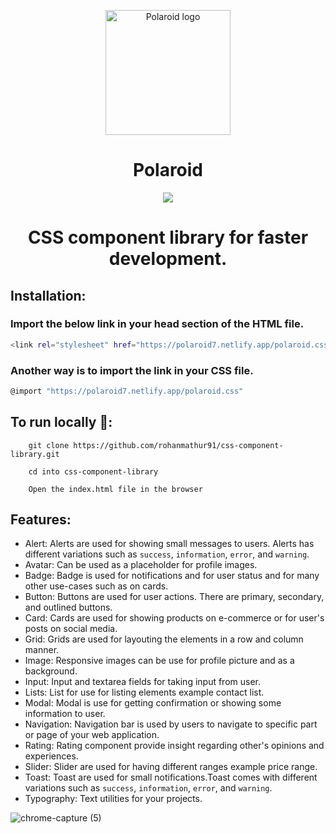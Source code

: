 <p align="center">
    <img width="200" height="200" src="https://user-images.githubusercontent.com/61556757/154894674-533890f1-b834-4332-af24-7f1d82d54ddf.svg" alt="Polaroid logo">
</p>
<h1 align="center">Polaroid</h1>

<p align="center">
  <img src="https://api.netlify.com/api/v1/badges/17b53658-ec99-4ef9-843a-756f93ccf7c1/deploy-status">
</p>

<h1 align="center">CSS component library for faster development.</h1>

## Installation:

### Import the below link in your head section of the HTML file.
```bash
<link rel="stylesheet" href="https://polaroid7.netlify.app/polaroid.css"/>
```

### Another way is to import the link in your CSS file.
```bash
@import "https://polaroid7.netlify.app/polaroid.css"
```

## To run locally 🚀:

```
    git clone https://github.com/rohanmathur91/css-component-library.git
```
```
    cd into css-component-library
```
```
    Open the index.html file in the browser
```
    

## Features:

- Alert: Alerts are used for showing small messages to users. Alerts has different variations such as `success`, `information`, `error`, and `warning`.
- Avatar: Can be used as a placeholder for profile images.
- Badge: Badge is used for notifications and for user status and for many other use-cases such as on cards.
- Button: Buttons are used for user actions. There are primary, secondary, and outlined buttons.
- Card: Cards are used for showing products on e-commerce or for user's posts on social media. 
- Grid: Grids are used for layouting the elements in a row and column manner.
- Image: Responsive images can be use for profile picture and as a background.
- Input: Input and textarea fields for taking input from user.
- Lists: List for use for listing elements example contact list.
- Modal: Modal is use for getting confirmation or showing some information to user.
- Navigation: Navigation bar is used by users to navigate to specific part or page of your web application.
- Rating: Rating component provide insight regarding other's opinions and experiences.
- Slider: Slider are used for having different ranges example price range.
- Toast: Toast are used for small notifications.Toast comes with different variations such as `success`, `information`, `error`, and `warning`.
- Typography: Text utilities for your projects.

![chrome-capture (5)](https://user-images.githubusercontent.com/61556757/154896241-36b380a4-051f-4ab4-b4c6-283bde270bfe.gif)

